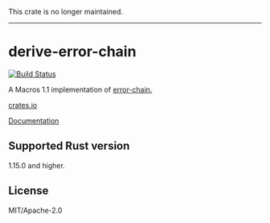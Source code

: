 This crate is no longer maintained.

---

# derive-error-chain

[![Build Status](https://travis-ci.org/Arnavion/derive-error-chain.svg?branch=master)](https://travis-ci.org/Arnavion/derive-error-chain)

A Macros 1.1 implementation of [error-chain.](https://crates.io/crates/error-chain)

[crates.io](https://crates.io/crates/derive-error-chain)

[Documentation](https://docs.rs/derive-error-chain)

## Supported Rust version

1.15.0 and higher.

## License

MIT/Apache-2.0
